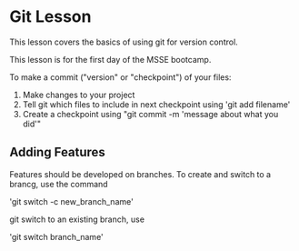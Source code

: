 # Git Lesson

This lesson covers the basics of using git for version control.

This lesson is for the first day of the MSSE bootcamp.

To make a commit ("version" or "checkpoint") of your files:

1. Make changes to your project
2. Tell git which files to include in next checkpoint using 'git add filename'
3. Create a checkpoint using "git commit -m 'message about what you did'"

## Adding Features
Features should be developed on branches. To create and switch to a brancg, use the command

'git switch -c new_branch_name'

git switch to an existing branch, use

'git switch branch_name'